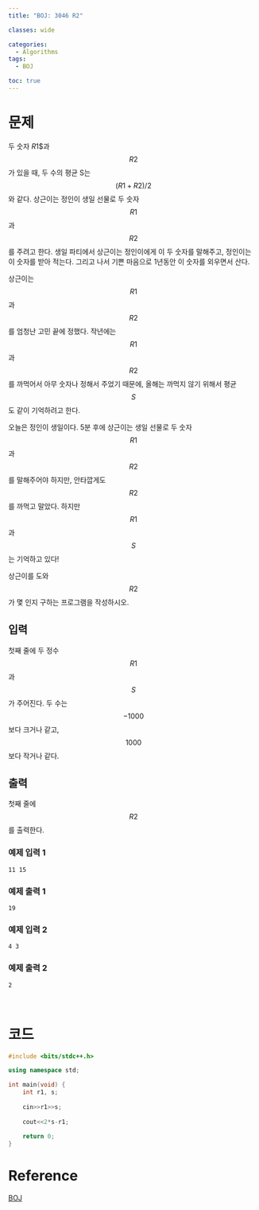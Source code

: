 ```yaml
---
title: "BOJ: 3046 R2"

classes: wide

categories:
  - Algorithms
tags:
  - BOJ

toc: true
---
```


# 문제

두 숫자 $R1$$과 $$R2$$가 있을 때, 두 수의 평균 S는 $$(R1+R2)/2$$와 같다. 상근이는 정인이 생일 선물로 두 숫자 $$R1$$과 $$R2$$를 주려고 한다. 생일 파티에서 상근이는 정인이에게 이 두 숫자를 말해주고, 정인이는 이 숫자를 받아 적는다. 그리고 나서 기쁜 마음으로 1년동안 이 숫자를 외우면서 산다.

상근이는 $$R1$$과 $$R2$$를 엄청난 고민 끝에 정했다. 작년에는 $$R1$$과 $$R2$$를 까먹어서 아무 숫자나 정해서 주었기 때문에, 올해는 까먹지 않기 위해서 평균 $$S$$도 같이 기억하려고 한다.

오늘은 정인이 생일이다. 5분 후에 상근이는 생일 선물로 두 숫자 $$R1$$과 $$R2$$를 말해주어야 하지만, 안타깝게도 $$R2$$를 까먹고 말았다. 하지만 $$R1$$과 $$S$$는 기억하고 있다!

상근이를 도와 $$R2$$가 몇 인지 구하는 프로그램을 작성하시오.

## 입력

첫째 줄에 두 정수 $$R1$$과 $$S$$가 주어진다. 두 수는 $$-1000$$보다 크거나 같고, $$1000$$보다 작거나 같다.

## 출력

첫째 줄에 $$R2$$를 출력한다.

### 예제 입력 1

```shell
11 15
```

### 예제 출력 1

```shell
19
```

### 예제 입력 2

```shell
4 3
```

### 예제 출력 2

```shell
2
```

<br/>

# 코드

```cpp
#include <bits/stdc++.h>

using namespace std;

int main(void) {
    int r1, s;
    
    cin>>r1>>s;
    
    cout<<2*s-r1;
    
    return 0;
}
```

# Reference

[BOJ](https://www.acmicpc.net/problem/3046)